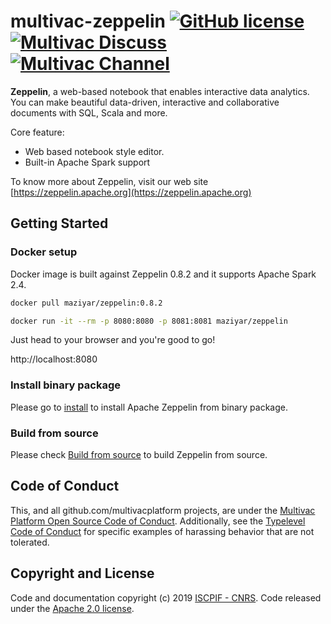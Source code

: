 # multivac-zeppelin [![GitHub license](https://img.shields.io/badge/license-apache2.0-blue.svg)](https://github.com/multivacplatform/multivac-ansible/blob/master/LICENSE) [![Multivac Discuss](https://img.shields.io/badge/multivac-discuss-ff69b4.svg)](https://discourse.iscpif.fr/c/multivac) [![Multivac Channel](https://img.shields.io/badge/multivac-chat-ff69b4.svg)](https://chat.iscpif.fr/channel/multivac)

**Zeppelin**, a web-based notebook that enables interactive data analytics. You can make beautiful data-driven, interactive and collaborative documents with SQL, Scala and more.

Core feature:
  
* Web based notebook style editor.
* Built-in Apache Spark support

To know more about Zeppelin, visit our web site [https://zeppelin.apache.org](https://zeppelin.apache.org)

## Getting Started

### Docker setup

Docker image is built against Zeppelin 0.8.2 and it supports Apache Spark 2.4.

```bash
docker pull maziyar/zeppelin:0.8.2
```

```bash
docker run -it --rm -p 8080:8080 -p 8081:8081 maziyar/zeppelin
```

Just head to your browser and you're good to go! 

http://localhost:8080

### Install binary package

Please go to [install](https://zeppelin.apache.org/docs/latest/quickstart/install.html) to install Apache Zeppelin from binary package.

### Build from source

Please check [Build from source](https://zeppelin.apache.org/docs/latest/setup/basics/how_to_build.html) to build Zeppelin from source.

## Code of Conduct

This, and all github.com/multivacplatform projects, are under the [Multivac Platform Open Source Code of Conduct](https://github.com/multivacplatform/code-of-conduct/blob/master/code-of-conduct.md). Additionally, see the [Typelevel Code of Conduct](http://typelevel.org/conduct) for specific examples of harassing behavior that are not tolerated.

## Copyright and License

Code and documentation copyright (c) 2019 [ISCPIF - CNRS](http://iscpif.fr). Code released under the [Apache 2.0 license](https://github.com/multivacplatform/multivac-zeppelin/blob/master/LICENSE).
